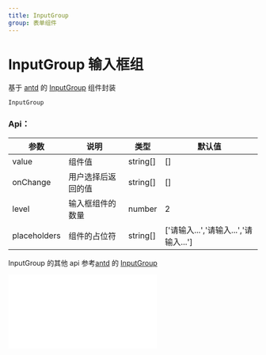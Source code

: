 ```yaml
---
title: InputGroup
group: 表单组件
---
```


# InputGroup 输入框组

基于 <a href="https://ant-design.antgroup.com/index-cn" target="_blank">antd</a> 的 <a href="https://ant-design.antgroup.com/components/input-cn#inputgroup" target="_blank">InputGroup</a> 组件封装

<code src='./InputGroup/index.tsx'>InputGroup</code>

### Api：

| 参数         | 说明               | 类型     | 默认值                                |
| ------------ | ------------------ | -------- | ------------------------------------- |
| value        | 组件值             | string[] | []                                    |
| onChange     | 用户选择后返回的值 | string[] | []                                    |
| level        | 输入框组件的数量   | number   | 2                                     |
| placeholders | 组件的占位符       | string[] | ['请输入...','请输入...','请输入...'] |

InputGroup 的其他 api 参考<a href="https://ant-design.antgroup.com/index-cn" target="_blank">antd</a> 的 <a href="https://ant-design.antgroup.com/components/input-cn#inputgroup" target="_blank">InputGroup</a>

<embed src="../guide.md#L16-L21"></embed>
